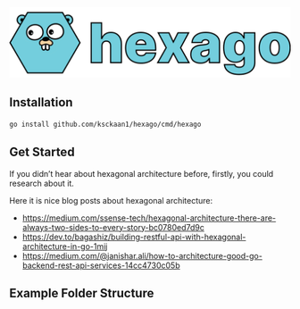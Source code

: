 ![Hexago](doc/hexago.png)

## Installation

```sh
go install github.com/ksckaan1/hexago/cmd/hexago
```

## Get Started

If you didn’t hear about hexagonal architecture before, firstly, you could research about it.

Here it is nice blog posts about hexagonal architecture:

- https://medium.com/ssense-tech/hexagonal-architecture-there-are-always-two-sides-to-every-story-bc0780ed7d9c
- https://dev.to/bagashiz/building-restful-api-with-hexagonal-architecture-in-go-1mij
- https://medium.com/@janishar.ali/how-to-architecture-good-go-backend-rest-api-services-14cc4730c05b

## Example Folder Structure
